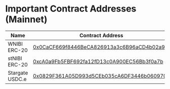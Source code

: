 # Important Contract Addresses (Mainnet)

<table><thead><tr><th width="199.10546875">Name</th><th>Contract Address</th></tr></thead><tbody><tr><td>WNIBI ERC-20</td><td><a href="https://nibiscan.io/address/0x0CaCF669f8446BeCA826913a3c6B96aCD4b02a97">0x0CaCF669f8446BeCA826913a3c6B96aCD4b02a97</a></td></tr><tr><td>stNIBI ERC-20</td><td><a href="https://nibiscan.io/address/0xcA0a9Fb5FBF692fa12fD13c0A900EC56Bb3f0a7b">0xcA0a9Fb5FBF692fa12fD13c0A900EC56Bb3f0a7b</a></td></tr><tr><td>Stargate USDC.e</td><td><a href="https://nibiscan.io/address/0x0829F361A05D993d5CEb035cA6DF3446b060970b">0x0829F361A05D993d5CEb035cA6DF3446b060970b</a></td></tr></tbody></table>
